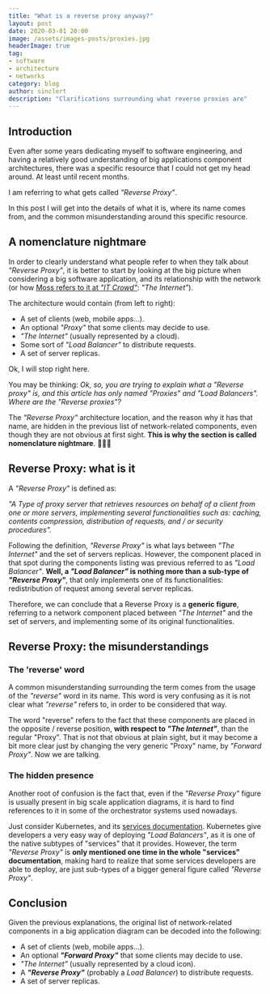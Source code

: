 ```yaml
---
title: "What is a reverse proxy anyway?"
layout: post
date: 2020-03-01 20:00
image: /assets/images-posts/proxies.jpg
headerImage: true
tag:
- software
- architecture
- networks
category: blog
author: sinclert
description: "Clarifications surrounding what reverse proxies are"
---
```



## Introduction

Even after some years dedicating myself to software engineering,
and having a relatively good understanding of big applications component architectures,
there was a specific resource that I could not get my head around. At least until recent months.

I am referring to what gets called _"Reverse Proxy"_.

In this post I will get into the details of what it is, where its name comes from,
and the common misunderstanding around this specific resource.


## A nomenclature nightmare

In order to clearly understand what people refer to when they talk about _"Reverse Proxy"_, 
it is better to start by looking at the big picture when considering a big software application, 
and its relationship with the network
(or how [Moss refers to it at _"IT Crowd"_](https://www.youtube.com/watch?v=iDbyYGrswtg): _"The Internet"_).

The architecture would contain (from left to right):
- A set of clients (web, mobile apps...).
- An optional _"Proxy"_ that some clients may decide to use.
- _"The Internet"_ (usually represented by a cloud).
- Some sort of _"Load Balancer"_ to distribute requests.
- A set of server replicas.

Ok, I will stop right here.

You may be thinking: _Ok, so, you are trying to explain what a "Reverse proxy" is,
and this article has only named "Proxies" and "Load Balancers". Where are the "Reverse proxies"?_

The _"Reverse Proxy"_ architecture location, and the reason why it has that name,
are hidden in the previous list of network-related components, even though 
they are not obvious at first sight. **This is why the section is called nomenclature nightmare**. 🤦🏻‍♂️ 


## Reverse Proxy: what is it

A _"Reverse Proxy"_ is defined as:

_"A Type of proxy server that retrieves resources on behalf of a client from one or more servers, implementing several
functionalities such as: caching, contents compression, distribution of requests, and / or security procedures"._

Following the definition, _"Reverse Proxy"_ is what lays between _"The Internet"_ and the set of servers replicas.
However, the component placed in that spot during the components listing was previous referred to as _"Load Balancer"_.
**Well, a _"Load Balancer"_ is nothing more than a sub-type of _"Reverse Proxy"_**, that only implements 
one of its functionalities: redistribution of request among several server replicas.

Therefore, we can conclude that a Reverse Proxy is a **generic figure**, referring to a network component placed
between _"The Internet"_ and the set of servers, and implementing some of its original functionalities.


## Reverse Proxy: the misunderstandings

### The 'reverse' word

A common misunderstanding surrounding the term comes from the usage of the _"reverse"_ word in its name.
This word is very confusing as it is not clear what _"reverse"_ refers to, in order to be considered that way.

The word "reverse" refers to the fact that these components are placed in the opposite / reverse position,
**with respect to _"The Internet"_**, than the regular "Proxy". That is not that obvious at plain sight,
but it may become a bit more clear just by changing the very generic "Proxy" name, by _"Forward Proxy"_.
Now we are talking.

### The hidden presence

Another root of confusion is the fact that, even if the _"Reverse Proxy"_ figure is usually present in big scale
application diagrams, it is hard to find references to it in some of the orchestrator systems used nowadays.

Just consider Kubernetes, and its [services documentation](https://kubernetes.io/docs/concepts/services-networking/service/).
Kubernetes give developers a very easy way of deploying _"Load Balancers"_, as it is one of the native subtypes of "services"
that it provides. However, the term _"Reverse Proxy"_ is **only mentioned one time in the whole "services" documentation**,
making hard to realize that some services developers are able to deploy, are just sub-types of a bigger general
figure called _"Reverse Proxy"_.


## Conclusion

Given the previous explanations, the original list of network-related components in a big application diagram
can be decoded into the following:

- A set of clients (web, mobile apps...).
- An optional **_"Forward Proxy"_** that some clients may decide to use.
- _"The Internet"_ (usually represented by a cloud icon).
- A **_"Reverse Proxy"_** (probably a _Load Balancer_) to distribute requests.
- A set of server replicas.
